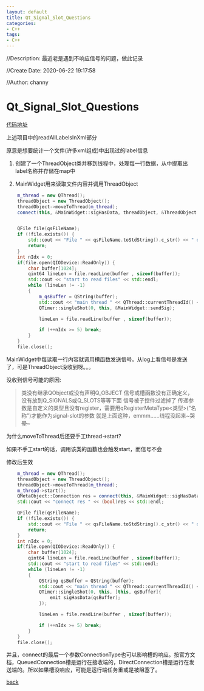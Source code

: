 ```yaml
---
layout: default
title: Qt_Signal_Slot_Questions
categories:
- C++
tags:
- C++
---
```

//Description: 最近老是遇到不响应信号的问题，做此记录

//Create Date: 2020-06-22 19:17:58

//Author: channy

# Qt_Signal_Slot_Questions

[代码地址](https://github.com/channyHuang/baseProject.git)

上述项目中的readAllLabelsInXml部分

原意是想要统计一个文件(许多xml组成)中出现过的label信息

1. 创建了一个ThreadObject类并移到线程中，处理每一行数据，从中提取出label名称并存储在map中

2. MainWidget用来读取文件内容并调用ThreadObject

```c++
    m_thread = new QThread();
    threadObject = new ThreadObject();
    threadObject->moveToThread(m_thread);
    connect(this, &MainWidget::sigHasData, threadObject, &ThreadObject::analyse);


    QFile file(qsFileName);
    if (!file.exists()) {
        std::cout << "File " << qsFileName.toStdString().c_str() << " does not exist" << std::endl;
        return;
    }
    int nIdx = 0;
    if(file.open(QIODevice::ReadOnly)) {
        char buffer[1024];
        qint64 lineLen = file.readLine(buffer , sizeof(buffer));
        std::cout << "start to read files" << std::endl;
        while (lineLen != -1)
        {
            m_qsBuffer = QString(buffer);
            std::cout << "main thread " << QThread::currentThreadId() << std::endl;
            QTimer::singleShot(0, this, &MainWidget::sendSig);

            lineLen = file.readLine(buffer , sizeof(buffer));

            if (++nIdx >= 5) break;
        }
    }
    file.close();
```

MainWidget中每读取一行内容就调用槽函数发送信号。从log上看信号是发送了，可是ThreadObject没收到呀。。。

没收到信号可能的原因:

> 类没有继承QObject或没有声明Q_OBJECT
> 信号或槽函数没有正确定义，没有放到Q_SIGNALS或Q_SLOTS等等下面
> 信号被子控件过滤掉了
> 传递参数是自定义的类型且没有register，需要用qRegisterMetaType<类型>("名称")才能作为signal-slot的参数
> 就是上面这种，emmm......线程没起来~~~哭晕~~~

为什么moveToThread后还要手工thread->start?

如果不手工start的话，调用该类的函数也会触发start，而信号不会

修改后生效
```c++
    m_thread = new QThread();
    threadObject = new ThreadObject();
    threadObject->moveToThread(m_thread);
    m_thread->start();
    QMetaObject::Connection res = connect(this, &MainWidget::sigHasData, threadObject, &ThreadObject::analyse);
    std::cout << "connect res " << (bool)res << std::endl;

    QFile file(qsFileName);
    if (!file.exists()) {
        std::cout << "File " << qsFileName.toStdString().c_str() << " does not exist" << std::endl;
        return;
    }
    int nIdx = 0;
    if(file.open(QIODevice::ReadOnly)) {
        char buffer[1024];
        qint64 lineLen = file.readLine(buffer , sizeof(buffer));
        std::cout << "start to read files" << std::endl;
        while (lineLen != -1)
        {
            QString qsBuffer = QString(buffer);
            std::cout << "main thread " << QThread::currentThreadId() << std::endl;
            QTimer::singleShot(0, this, [this, qsBuffer]{
                emit sigHasData(qsBuffer);
            });

            lineLen = file.readLine(buffer , sizeof(buffer));

            if (++nIdx >= 5) break;
        }
    }
    file.close();
```

并且，connect的最后一个参数ConnectionType也可以影响槽的响应。按官方文档，QueuedConnection槽是运行在接收端的，DirectConnection槽是运行在发送端的。所以如果槽没响应，可能是运行端任务重或是被阻塞了。

[back](/)


